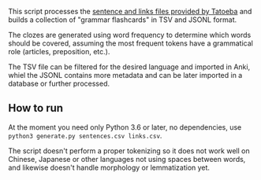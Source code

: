 This script processes the [sentence and links files provided by Tatoeba](https://tatoeba.org/downloads) and builds
a collection of "grammar flashcards" in TSV and JSONL format.

The clozes are generated using word frequency to determine which words should be covered, assuming the most frequent
tokens have a grammatical role (articles, preposition, etc.).

The TSV file can be filtered for the desired language and imported in Anki, whiel the JSONL contains more metadata and
can be later imported in a database or further processed.

## How to run

At the moment you need only Python 3.6 or later, no dependencies, use `python3 generate.py sentences.csv links.csv`.

The script doesn't perform a proper tokenizing so it does not work well on Chinese, Japanese or other languages not
using spaces between words, and likewise doesn't handle morphology or lemmatization yet.
